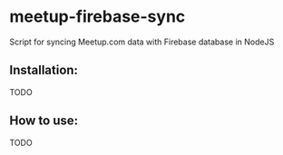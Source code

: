 # meetup-firebase-sync
Script for syncing Meetup.com data with Firebase database in NodeJS

## Installation:
TODO

## How to use:
TODO